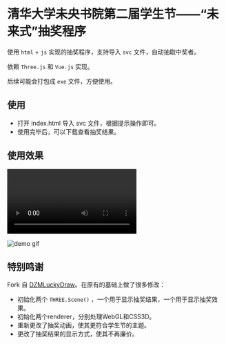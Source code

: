 # 清华大学未央书院第二届学生节——“未来式”抽奖程序

使用 `html` + `js` 实现的抽奖程序，支持导入 `svc` 文件，自动抽取中奖者。

依赖 `Three.js` 和 `Vue.js` 实现。

后续可能会打包成 `exe` 文件，方便使用。

## 使用

- 打开 index.html 导入 svc 文件，根据提示操作即可。
- 使用完毕后，可以下载查看抽奖结果。


## 使用效果

<video controls>
  <source src="demo.mp4" type="video/mp4">
  Your browser does not support the video tag.
</video>

![demo gif](demo.gif)

## 特别鸣谢

Fork 自 [DZMLuckyDraw](https://github.com/dengzemiao/DZMLuckyDraw)。在原有的基础上做了很多修改：
- 初始化两个 `THREE.Scene()` ，一个用于显示抽奖结果，一个用于显示抽奖效果。
- 初始化两个renderer，分别处理WebGL和CSS3D。
- 重新更改了抽奖动画，使其更符合学生节的主题。
- 更改了抽奖结果的显示方式，使其不再廉价。